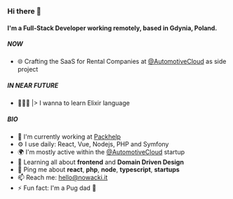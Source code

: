 ### Hi there 👋

#### I'm a Full-Stack Developer working remotely, based in Gdynia, Poland.

##### NOW

- 🌐 Crafting the SaaS for Rental Companies at [@AutomotiveCloud](https://github.com/automotivecloud) as side project

##### IN NEAR FUTURE

- 👨🏻‍💻 |> I wanna to learn Elixir language

##### BIO

- 🏢 I'm currently working at [Packhelp](https://packhelp.com)
- ⚙️ I use daily: React, Vue, Nodejs, PHP and Symfony
- 🌍 I'm mostly active within the [@AutomotiveCloud](https://github.com/automotivecloud) startup
- 🌱 Learning all about **frontend** and **Domain Driven Design**
- 💬 Ping me about **react**, **php**, **node**, **typescript**, **startups**
- 📫 Reach me: [hello@nowacki.it](mailto:hello@nowacki.it)
- ⚡️ Fun fact: I'm a Pug dad :dog:
